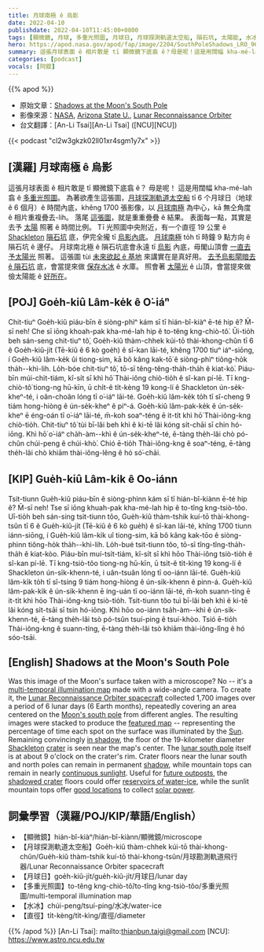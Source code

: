 ```yaml
---
title: 月球南極 ê 烏影
date: 2022-04-10
publishdate: 2022-04-10T11:45:00+0800
tags: [顯微鏡, 月球, 多重光照圖, 月球日, 月球探測軌道太空船, 隕石坑, 太陽能, 水冰， 直徑]
hero: https://apod.nasa.gov/apod/fap/image/2204/SouthPoleShadows_LRO_960.jpg
summary: 這張月球表面 ê 相片敢是 tī 顯微鏡下底翕 ê？毋是呢！這是用闊幅 kha-mé-lah 翕 ê 多重光照圖。
categories: [podcast]
vocals: [阿錕]
---
```


{{% apod %}}

- 原始文章：[Shadows at the Moon's South Pole](https://apod.nasa.gov/apod/ap220410.html)
- 影像來源：[NASA](https://www.nasa.gov/), [Arizona State U.](https://sese.asu.edu/), [Lunar Reconnaissance Orbiter](https://lunar.gsfc.nasa.gov/)
- 台文翻譯：[An-Li Tsai][An-Li Tsai] ([NCU][NCU])

{{< podcast "cl2w3gkzk02ll01xr4sgm1y7x" >}}

## [漢羅] 月球南極 ê 烏影
這張月球表面 ê 相片敢是 tī 顯微鏡下底翕 ê？
毋是呢！
這是用闊幅 kha-mé-lah 翕 ê [多重光照圖][multi-temporal illumination map]。
為著欲產生這張圖，[月球探測軌道太空船][Lunar Reconnaissance Orbiter spacecraft] tī 6 个月球日（地球 ê 6 個月）ê 時間內底，khêng 1700 張影像，以 [月球南極][Moon's south pole] 為中心，kā 無仝角度 ê 相片重複疊去-lih。
落尾 [這張圖][featured map]，就是重重疊疊 ê 結果。
表面每一點，其實是去予 [太陽][Sun] 照著 ê 時間比例。
Tī 光照圖中央附近，有一个直徑 19 公里 ê [Shackleton][Shackleton] [隕石坑][crater] 底，伊完全攏 tī [烏影內底][in shadow]。
[月球南極][lunar south pole] to̍h tī 時鐘 9 點方向 ê 隕石坑 ê 邊仔。
月球南北極 ê 隕石坑底會永遠 tī [烏影][shadow] 內底，毋閣山頂會 [一直去予太陽光][continuous sunlight] 照著。
這張圖 tùi [未來欲起 ê 基地][future outposts] 來講實在是真好用。
[去予烏影閘暗去 ê 隕石坑][shadowed crater] 底，會當提來做 [保存水冰][reservoirs of water-ice] ê 水庫。
照會著 [太陽光][solar power] ê 山頂，會當提來做儉太陽能 ê [好所在][good locations]。

## [POJ] Goe̍h-kiû Lâm-ke̍k ê O͘-iáⁿ
Chit-tiuⁿ Goe̍h-kiû piáu-bīn ê siòng-phìⁿ kám sī tī hián-bî-kiàⁿ ē-té hip ê?
M̄-sī neh!
Che sī iōng khoah-pak kha-mé-lah hip ê to-têng kng-chiò-tô͘.
Ūi-tio̍h beh sán-seng chit-tiuⁿ tô͘, Goe̍h-kiû thàm-chhek kúi-tō thài-khong-chûn tī 6 ê Goe̍h-kiû-ji̍t (Tē-kiû ê 6 kò goe̍h) ê sî-kan lāi-té, khêng 1700 tiuⁿ iáⁿ-siōng, í Goe̍h-kiû lâm-ke̍k ûi tiong-sim, kā bô kâng kak-tō͘ ê siòng-phìⁿ tiông-ho̍k tha̍h--khì-lih.
Lo̍h-bóe chit-tiuⁿ tô͘, tō-sī têng-têng-tha̍h-tha̍h ê kiat-kò͘.
Piáu-bīn múi-chi̍t-tiám, kî-si̍t sī khì hō͘ Thài-iông chiò-tio̍h ê sî-kan pí-lē.
Tī kng-chiò-tô͘ tiong-ng hū-kīn, ū chi̍t-ê ti̍t-kèng 19 kong-lí ê Shackleton ún-se̍k-kheⁿ-té, i oân-choân lóng tī o͘-iáⁿ lāi-té.
Goe̍h-kiû lâm-ke̍k to̍h tī sî-cheng 9 tiám hong-hiòng ê ún-se̍k-kheⁿ ê piⁿ-á.
Goe̍h-kiû lâm-pak-ke̍k ê ún-se̍k-kheⁿ ē éng-oán tī o͘-iáⁿ lāi-té, m̄-koh soaⁿ-téng ē it-ti̍t khì hō͘ Thài-iông-kng chiò-tio̍h.
Chit-tiuⁿ tô͘ tùi bī-lâi beh khì ê ki-tē lâi kóng si̍t-chāi sī chin hó-iōng.
Khì hō͘ o͘-iáⁿ cha̍h-àm--khì ê ún-se̍k-kheⁿ-té, ē-tàng the̍h-lâi chò pó-chûn chúi-peng ê chúi-khò͘.
Chió ē-tio̍h Thài-iông-kng ê soaⁿ-téng, ē-tàng the̍h-lâi chò khiām thài-iông-lêng ê hó só͘-chāi.

## [KIP] Gue̍h-kiû Lâm-ki̍k ê Oo-iánn
Tsit-tiunn Gue̍h-kiû piáu-bīn ê siòng-phìnn kám sī tī hián-bî-kiànn ē-té hip ê?
M̄-sī neh!
Tse sī iōng khuah-pak kha-mé-lah hip ê to-tîng kng-tsiò-tôo.
Uī-tio̍h beh sán-sing tsit-tiunn tôo, Gue̍h-kiû thàm-tshik kuí-tō thài-khong-tsûn tī 6 ê Gue̍h-kiû-ji̍t (Tē-kiû ê 6 kò gue̍h) ê sî-kan lāi-té, khîng 1700 tiunn iánn-siōng, í Gue̍h-kiû lâm-ki̍k uî tiong-sim, kā bô kâng kak-tōo ê siòng-phìnn tiông-ho̍k tha̍h--khì-lih.
Lo̍h-bué tsit-tiunn tôo, tō-sī tîng-tîng-tha̍h-tha̍h ê kiat-kòo.
Piáu-bīn muí-tsi̍t-tiám, kî-si̍t sī khì hōo Thài-iông tsiò-tio̍h ê sî-kan pí-lē.
Tī kng-tsiò-tôo tiong-ng hū-kīn, ū tsi̍t-ê ti̍t-kìng 19 kong-lí ê Shackleton ún-si̍k-khenn-té, i uân-tsuân lóng tī oo-iánn lāi-té.
Gue̍h-kiû lâm-ki̍k to̍h tī sî-tsing 9 tiám hong-hiòng ê ún-si̍k-khenn ê pinn-á.
Gue̍h-kiû lâm-pak-ki̍k ê ún-si̍k-khenn ē íng-uán tī oo-iánn lāi-té, m̄-koh suann-tíng ē it-ti̍t khì hōo Thài-iông-kng tsiò-tio̍h.
Tsit-tiunn tôo tuì bī-lâi beh khì ê ki-tē lâi kóng si̍t-tsāi sī tsin hó-iōng.
Khì hōo oo-iánn tsa̍h-àm--khì ê ún-si̍k-khenn-té, ē-tàng the̍h-lâi tsò pó-tsûn tsuí-ping ê tsuí-khòo.
Tsió ē-tio̍h Thài-iông-kng ê suann-tíng, ē-tàng the̍h-lâi tsò khiām thài-iông-lîng ê hó sóo-tsāi.

## [English] Shadows at the Moon's South Pole
Was this image of the Moon's surface taken with a microscope?
No -- it's a [multi-temporal illumination map][multi-temporal illumination map] made with a wide-angle camera.
To create it, the [Lunar Reconnaissance Orbiter spacecraft][Lunar Reconnaissance Orbiter spacecraft] collected 1,700 images over a period of 6 lunar days (6 Earth months), repeatedly covering an area centered on the [Moon's south pole][Moon's south pole] from different angles.
The resulting images were stacked to produce the [featured map][featured map] -- representing the percentage of time each spot on the surface was illuminated by the [Sun][Sun].
Remaining convincingly [in shadow][in shadow], the floor of the 19-kilometer diameter [Shackleton][Shackleton] [crater][crater] is seen near the map's center.
The [lunar south pole][lunar south pole] itself is at about 9 o'clock on the crater's rim.
Crater floors near the lunar south and north poles can remain in permanent [shadow][shadow], while mountain tops can remain in nearly [continuous sunlight][continuous sunlight].
Useful for [future outposts][future outposts], the [shadowed crater][shadowed crater] floors could offer [reservoirs of water-ice][reservoirs of water-ice], while the sunlit mountain tops offer [good locations][good locations] to collect [solar power][solar power].

## 詞彙學習（漢羅/POJ/KIP/華語/English）
- 【顯微鏡】hián-bî-kiàⁿ/hián-bî-kiànn/顯微鏡/microscope
- 【月球探測軌道太空船】Goe̍h-kiû thàm-chhek kúi-tō thài-khong-chûn/Gue̍h-kiû thàm-tshik kuí-tō thài-khong-tsûn/月球勘測軌道飛行器/Lunar Reconnaissance Orbiter spacecraft
- 【月球日】goe̍h-kiû-ji̍t/gue̍h-kiû-ji̍t/月球日/lunar day
- 【多重光照圖】to-têng kng-chiò-tô͘/to-tîng kng-tsiò-tôo/多重光照圖/multi-temporal illumination map
- 【水冰】chúi-peng/tsuí-ping/水冰/water-ice
- 【直徑】ti̍t-kèng/ti̍t-kìng/直徑/diameter


{{% /apod %}}
[An-Li Tsai]: mailto:thianbun.taigi@gmail.com
[NCU]: https://www.astro.ncu.edu.tw

[copyright]: https://apod.nasa.gov/apod/fap/lib/about_apod.html#srapply

[multi-temporal illumination map]:http://lroc.sese.asu.edu/posts/271
[Lunar Reconnaissance Orbiter spacecraft]:https://lunar.gsfc.nasa.gov/about.html
[Moon's south pole]:https://en.wikipedia.org/wiki/Lunar_south_pole
[featured map]:http://lroc.sese.asu.edu/posts/271
[Sun]:https://solarsystem.nasa.gov/solar-system/sun/in-depth/
[in shadow]:https://svs.gsfc.nasa.gov/4043
[Shackleton]:https://www.south-pole.com/p0000097.htm
[crater]:https://en.wikipedia.org/wiki/Shackleton_(crater)
[lunar south pole]:https://apod.nasa.gov/apod/ap200206.html
[shadow]:https://apod.nasa.gov/apod/ap190722.html
[continuous sunlight]:https://i.ytimg.com/vi/zlngRTDQMAk/hqdefault.jpg
[future outposts]:https://www.nasa.gov/specials/artemis/
[shadowed crater]:https://youtu.be/EA46nq6klPw
[reservoirs of water-ice]:https://apod.nasa.gov/apod/ap101025.html
[good locations]:https://www.whatnextnow.com/home/solar/where-is-the-best-location-on-earth-for-solar-energy
[solar power]:https://climatekids.nasa.gov/concentrating-solar/
